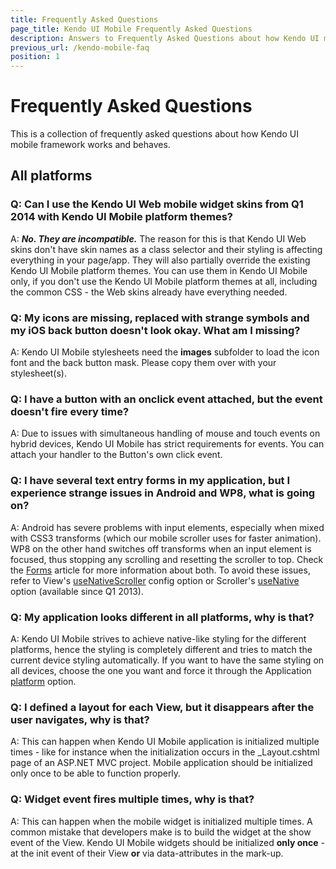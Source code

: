 ```yaml
---
title: Frequently Asked Questions
page_title: Kendo UI Mobile Frequently Asked Questions
description: Answers to Frequently Asked Questions about how Kendo UI mobile works and behaves
previous_url: /kendo-mobile-faq
position: 1
---
```


# Frequently Asked Questions

This is a collection of frequently asked questions about how Kendo UI mobile framework works and behaves.

## All platforms

### Q: Can I use the Kendo UI Web mobile widget skins from Q1 2014 with Kendo UI Mobile platform themes?

A: _**No. They are incompatible.**_ The reason for this is that Kendo UI Web skins don't have skin names as a class selector and their styling is affecting everything in your page/app. They will also partially
override the existing Kendo UI Mobile platform themes. You can use them in Kendo UI Mobile only, if you don't use the Kendo UI Mobile platform themes at all, including the common CSS -
the Web skins already have everything needed.

### Q: My icons are missing, replaced with strange symbols and my iOS back button doesn't look okay. What am I missing?

A: Kendo UI Mobile stylesheets need the **images** subfolder to load the icon font and the back button mask. Please copy them over with your stylesheet(s).

### Q: I have a button with an onclick event attached, but the event doesn't fire every time?

A: Due to issues with simultaneous handling of mouse and touch events on hybrid devices, Kendo UI Mobile has strict requirements for events.
You can attach your handler to the Button's own click event.

### Q: I have several text entry forms in my application, but I experience strange issues in Android and WP8, what is going on?

A: Android has severe problems with input elements, especially when mixed with CSS3 transforms (which our mobile scroller uses for faster animation).
WP8 on the other hand switches off transforms when an input element is focused, thus stopping any scrolling and resetting the scroller to top.
Check the [Forms](./mobile/forms) article for more information about both. To avoid these issues, refer to View's [useNativeScroller](../api/mobile/view#configuration-useNativeScrolling)
config option or Scroller's [useNative](../api/mobile/scroller#configuration-useNative) option (available since Q1 2013).

### Q: My application looks different in all platforms, why is that?

A: Kendo UI Mobile strives to achieve native-like styling for the different platforms, hence the styling is completely different and tries to match the current device
styling automatically. If you want to have the same styling on all devices, choose the one you want and force it
through the Application [platform](./mobile/application#force-ios-5-look) option.

### Q: I defined a layout for each View, but it disappears after the user navigates, why is that?

A: This can happen when Kendo UI Mobile application is initialized multiple times - like for instance when the initialization occurs
in the _Layout.cshtml page of an ASP.NET MVC project. Mobile application should be initialized only once to be able to function properly.

### Q: Widget event fires multiple times, why is that?

A: This can happen when the mobile widget is initialized multiple times. A common mistake that developers make is to build the widget at the show event of the View. Kendo UI Mobile widgets should be initialized **only once** - at the init event of their View **or** via data-attributes in the mark-up.
